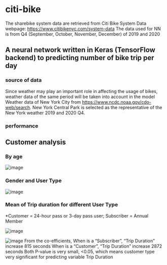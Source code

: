 # citi-bike

The sharebike system data are retrieved from Citi Bike System Data webpage: https://www.citibikenyc.com/system-data
The data used for NN is from Q4 (September, October, November, December) of 2019 and 2020

## A neural network written in Keras (TensorFlow backend) to predicting number of bike trip per day 

### source of data 
Since weather may play an important role in affecting the usage of bikes, weather data of the same period will be taken into account in the model
Weather data of New York City from https://www.ncdc.noaa.gov/cdo-web/search. 
New York Central Park is selected as the representative of the New York weather 2019 and 2020 Q4.

### performance

## Customer analysis
### By age
![image](https://user-images.githubusercontent.com/97471111/149835302-e4ecd2e9-606e-42f0-a888-892c62f179cb.png)

### Gender and User Type
![image](https://user-images.githubusercontent.com/97471111/149835543-f7377370-3223-48e7-b8a8-1362ee76e1ba.png)

### Mean of Trip duration for different User Type
*Customer = 24-hour pass or 3-day pass user; Subscriber = Annual Member

![image](https://user-images.githubusercontent.com/97471111/149835675-607b9b1c-6883-4469-9aac-51f2979282aa.png)

![image](https://user-images.githubusercontent.com/97471111/149836091-c6efaaeb-e750-462f-80b6-8417ddadd5a8.png)
From the co-efficients, 
When is a “Subscriber”, “Trip Duration” increase 815 seconds
When is a “Customer”, “Trip Duration” increase 2872 seconds
Both P-value is very small, <0.05, which means customer type very significant for predicting variable Trip Duration


